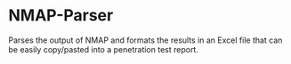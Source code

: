 # NMAP-Parser
Parses the output of NMAP and formats the results in an Excel file that can be easily copy/pasted into a penetration test report.
